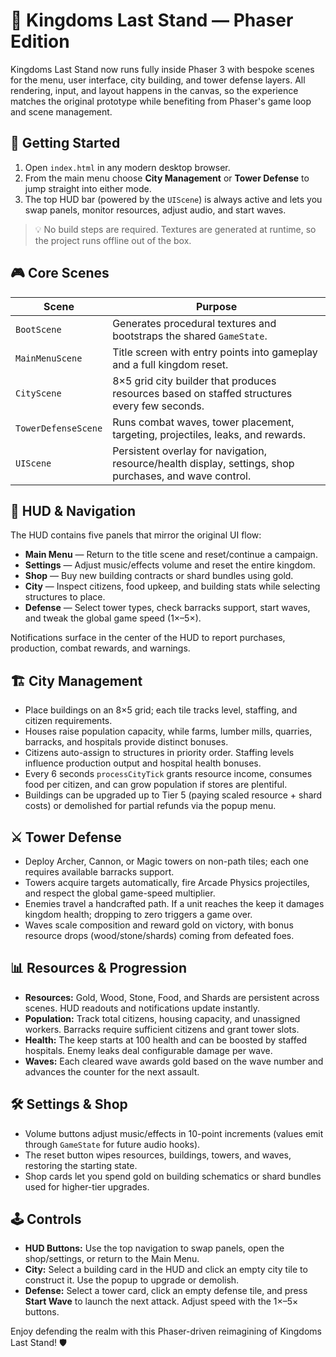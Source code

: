 # 🏰 Kingdoms Last Stand — Phaser Edition

Kingdoms Last Stand now runs fully inside Phaser 3 with bespoke scenes for the menu, user interface, city building, and tower defense layers. All rendering, input, and layout happens in the canvas, so the experience matches the original prototype while benefiting from Phaser's game loop and scene management.

## 🚀 Getting Started

1. Open `index.html` in any modern desktop browser.
2. From the main menu choose **City Management** or **Tower Defense** to jump straight into either mode.
3. The top HUD bar (powered by the `UIScene`) is always active and lets you swap panels, monitor resources, adjust audio, and start waves.

> 💡 No build steps are required. Textures are generated at runtime, so the project runs offline out of the box.

## 🎮 Core Scenes

| Scene | Purpose |
| --- | --- |
| `BootScene` | Generates procedural textures and bootstraps the shared `GameState`. |
| `MainMenuScene` | Title screen with entry points into gameplay and a full kingdom reset. |
| `CityScene` | 8×5 grid city builder that produces resources based on staffed structures every few seconds. |
| `TowerDefenseScene` | Runs combat waves, tower placement, targeting, projectiles, leaks, and rewards. |
| `UIScene` | Persistent overlay for navigation, resource/health display, settings, shop purchases, and wave control. |

## 🧭 HUD & Navigation

The HUD contains five panels that mirror the original UI flow:

- **Main Menu** — Return to the title scene and reset/continue a campaign.
- **Settings** — Adjust music/effects volume and reset the entire kingdom.
- **Shop** — Buy new building contracts or shard bundles using gold.
- **City** — Inspect citizens, food upkeep, and building stats while selecting structures to place.
- **Defense** — Select tower types, check barracks support, start waves, and tweak the global game speed (1×–5×).

Notifications surface in the center of the HUD to report purchases, production, combat rewards, and warnings.

## 🏗️ City Management

- Place buildings on an 8×5 grid; each tile tracks level, staffing, and citizen requirements.
- Houses raise population capacity, while farms, lumber mills, quarries, barracks, and hospitals provide distinct bonuses.
- Citizens auto-assign to structures in priority order. Staffing levels influence production output and hospital health bonuses.
- Every 6 seconds `processCityTick` grants resource income, consumes food per citizen, and can grow population if stores are plentiful.
- Buildings can be upgraded up to Tier 5 (paying scaled resource + shard costs) or demolished for partial refunds via the popup menu.

## ⚔️ Tower Defense

- Deploy Archer, Cannon, or Magic towers on non-path tiles; each one requires available barracks support.
- Towers acquire targets automatically, fire Arcade Physics projectiles, and respect the global game-speed multiplier.
- Enemies travel a handcrafted path. If a unit reaches the keep it damages kingdom health; dropping to zero triggers a game over.
- Waves scale composition and reward gold on victory, with bonus resource drops (wood/stone/shards) coming from defeated foes.

## 📊 Resources & Progression

- **Resources:** Gold, Wood, Stone, Food, and Shards are persistent across scenes. HUD readouts and notifications update instantly.
- **Population:** Track total citizens, housing capacity, and unassigned workers. Barracks require sufficient citizens and grant tower slots.
- **Health:** The keep starts at 100 health and can be boosted by staffed hospitals. Enemy leaks deal configurable damage per wave.
- **Waves:** Each cleared wave awards gold based on the wave number and advances the counter for the next assault.

## 🛠️ Settings & Shop

- Volume buttons adjust music/effects in 10-point increments (values emit through `GameState` for future audio hooks).
- The reset button wipes resources, buildings, towers, and waves, restoring the starting state.
- Shop cards let you spend gold on building schematics or shard bundles used for higher-tier upgrades.

## 🕹️ Controls

- **HUD Buttons:** Use the top navigation to swap panels, open the shop/settings, or return to the Main Menu.
- **City:** Select a building card in the HUD and click an empty city tile to construct it. Use the popup to upgrade or demolish.
- **Defense:** Select a tower card, click an empty defense tile, and press **Start Wave** to launch the next attack. Adjust speed with the 1×–5× buttons.

Enjoy defending the realm with this Phaser-driven reimagining of Kingdoms Last Stand! 🛡️
